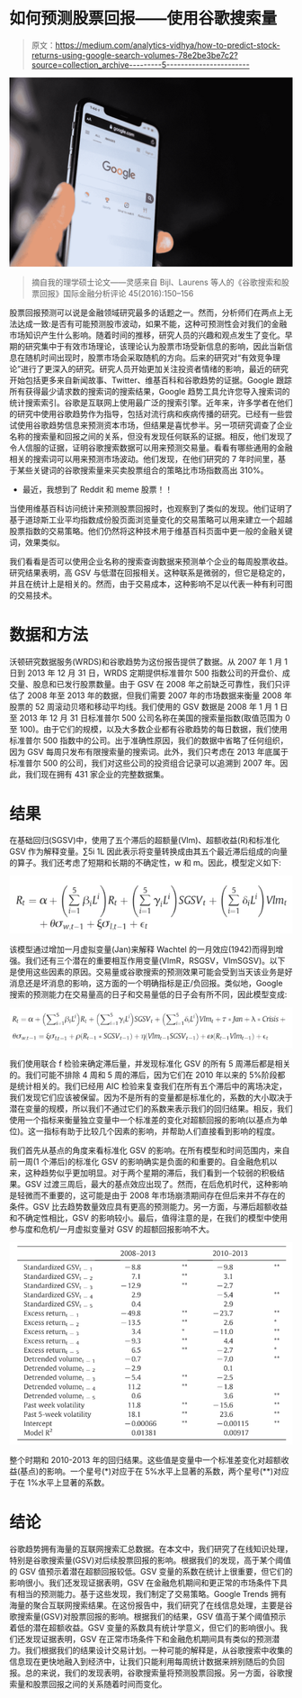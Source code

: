 # 如何预测股票回报——使用谷歌搜索量

> 原文：<https://medium.com/analytics-vidhya/how-to-predict-stock-returns-using-google-search-volumes-78e2be3be7c2?source=collection_archive---------5----------------------->

![](img/315355de80a190b33d2c7c0c7b569467.png)

> 摘自我的理学硕士论文——灵感来自 Bijl、Laurens 等人的《谷歌搜索和股票回报》国际金融分析评论 45(2016):150–156

股票回报预测可以说是金融领域研究最多的话题之一。然而，分析师们在两点上无法达成一致:是否有可能预测股市波动，如果不能，这种可预测性会对我们的金融市场知识产生什么影响。随着时间的推移，研究人员的兴趣和观点发生了变化。早期的研究集中于有效市场理论，该理论认为股票市场受新信息的影响，因此当新信息在随机时间出现时，股票市场会采取随机的方向。后来的研究对“有效竞争理论”进行了更深入的研究。研究人员开始更加关注投资者情绪的影响，最近的研究开始包括更多来自新闻故事、Twitter、维基百科和谷歌趋势的证据。Google 跟踪所有获得最少请求数的搜索词的搜索结果，Google 趋势工具允许您导入搜索词的统计搜索索引。谷歌是互联网上使用最广泛的搜索引擎。近年来，许多学者在他们的研究中使用谷歌趋势作为指导，包括对流行病和疾病传播的研究。已经有一些尝试使用谷歌趋势信息来预测资本市场，但结果是喜忧参半。另一项研究调查了企业名称的搜索量和回报之间的关系，但没有发现任何联系的证据。相反，他们发现了令人信服的证据，证明谷歌搜索数据可以用来预测交易量。看看有哪些通用的金融相关的搜索词可以用来预测市场波动。他们发现，在他们研究的 7 年时间里，基于某些关键词的谷歌搜索量来买卖股票组合的策略比市场指数高出 310%。

*   最近，我想到了 Reddit 和 meme 股票！！

当使用维基百科访问统计来预测股票回报时，也观察到了类似的发现。他们证明了基于道琼斯工业平均指数成份股页面浏览量变化的交易策略可以用来建立一个超越股票指数的交易策略。他们仍然将这种技术用于维基百科页面中更一般的金融关键词，效果类似。

我们看看是否可以使用企业名称的搜索查询数据来预测单个企业的每周股票收益。研究结果表明，高 GSV 与低潜在回报相关。这种联系是微弱的，但它是稳定的，并且在统计上是相关的。然而，由于交易成本，这种影响不足以代表一种有利可图的交易技术。

# 数据和方法

沃顿研究数据服务(WRDS)和谷歌趋势为这份报告提供了数据。从 2007 年 1 月 1 日到 2013 年 12 月 31 日，WRDS 定期提供标准普尔 500 指数公司的开盘价、成交量、股息和已发行股票数量。由于 GSV 在 2008 年之前缺乏可靠性，我们只评估了 2008 年至 2013 年的数据，但我们需要 2007 年的市场数据来衡量 2008 年股票的 52 周滚动贝塔和移动平均线。我们使用的 GSV 数据是 2008 年 1 月 1 日至 2013 年 12 月 31 日标准普尔 500 公司名称在美国的搜索量指数(取值范围为 0 至 100)。由于它们的规模，以及大多数企业都有谷歌趋势的每日数据，我们使用标准普尔 500 指数中的公司。出于准确性原因，我们的数据中省略了任何组织，因为 GSV 每周只发布有限搜索量的搜索词。此外，我们只考虑在 2013 年底属于标准普尔 500 的公司，我们对这些公司的投资组合记录可以追溯到 2007 年。因此，我们现在拥有 431 家企业的完整数据集。

# 结果

在基础回归(SGSV)中，使用了五个滞后的超额量(Vlm)、超额收益(R)和标准化 GSV 作为解释变量。∑5i 1L 因此表示将变量转换成由其五个最近滞后组成的向量的算子。我们还考虑了短期和长期的不确定性，w 和 m。因此，模型定义如下:

![](img/7bdb96db744a0cbc5f884312acb20b16.png)

该模型通过增加一月虚拟变量(Jan)来解释 Wachtel 的一月效应(1942)而得到增强。我们还有三个潜在的重要相互作用变量(VlmR，RSGSV，VlmSGSV)。以下是使用这些因素的原因。交易量或谷歌搜索的预测效果可能会受到当天该业务是好消息还是坏消息的影响，这方面的一个明确指标是正/负回报。类似地，Google 搜索的预测能力在交易量高的日子和交易量低的日子会有所不同，因此模型变成:

![](img/16773824ebdd77ee00e0ab8e4a182e09.png)

我们使用联合 f 检验来确定滞后量，并发现标准化 GSV 的所有 5 周滞后都是相关的。我们可能不排除 4 周和 5 周的滞后，因为它们在 2010 年以来的 5%阶段都是统计相关的。我们已经用 AIC 检验来复查我们在所有五个滞后中的离场决定，我们发现它们应该被保留。因为不是所有的变量都是标准化的，系数的大小取决于潜在变量的规模，所以我们不通过它们的系数来表示我们的回归结果。相反，我们使用一个指标来衡量独立变量中一个标准差的变化对超额回报的影响(以基点为单位)。这一指标有助于比较几个因素的影响，并帮助人们直接看到影响的程度。

我们首先从基点的角度来看标准化 GSV 的影响。在所有模型和时间范围内，来自前一周(1 个滞后)的标准化 GSV 的影响确实是负面的和重要的。自金融危机以来，这种趋势似乎更加明显。对于两个星期的滞后，我们看到一个较弱的积极结果。GSV 过渡三周后，最大的基点效应出现了。然而，在后危机时代，这种影响是轻微而不重要的，这可能是由于 2008 年市场崩溃期间存在但后来并不存在的条件。GSV 比去趋势数量效应具有更高的预测能力。另一方面，与滞后超额收益和不确定性相比，GSV 的影响较小。最后，值得注意的是，在我们的模型中使用参与度和危机/一月虚拟变量对 GSV 的超额回报影响不大。

![](img/a43acb9660ec9dfb2ed7db5902d2bc2a.png)

整个时期和 2010-2013 年的回归结果。这些值是变量中一个标准差变化对超额收益(基点)的影响。一个星号(*)对应于在 5%水平上显著的系数，两个星号(**)对应于在 1%水平上显著的系数。

# 结论

谷歌趋势拥有海量的互联网搜索汇总数据。在本文中，我们研究了在线知识处理，特别是谷歌搜索量(GSV)对后续股票回报的影响。根据我们的发现，高于某个阈值的 GSV 值预示着潜在超额回报较低。GSV 变量的系数在统计上很重要，但它们的影响很小。我们还发现证据表明，GSV 在金融危机期间和更正常的市场条件下具有相当的预测能力。基于这些发现，我们制定了交易策略。Google Trends 拥有海量的聚合互联网搜索结果。在这份报告中，我们研究了在线信息处理，主要是谷歌搜索量(GSV)对股票回报的影响。根据我们的结果，GSV 值高于某个阈值预示着低的潜在超额收益。GSV 变量的系数具有统计学意义，但它们的影响很小。我们还发现证据表明，GSV 在正常市场条件下和金融危机期间具有类似的预测潜力。我们根据我们的结果设计交易计划。一种可能的解释是，从谷歌搜索中收集的信息现在更快地融入到经济中，让我们只能利用每周统计数据来辨别随后的负回报。总的来说，我们的发现表明，谷歌搜索量将预测股票回报。另一方面，谷歌搜索量和股票回报之间的关系随着时间而变化。